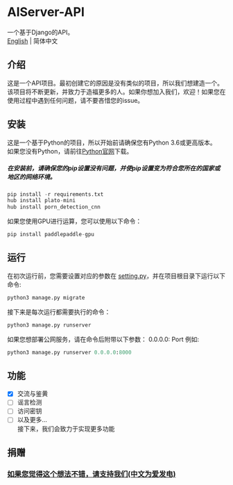 # AIServer-API
一个基于Django的API。   
[English](README.md) | 简体中文

## 介绍
这是一个API项目。最初创建它的原因是没有类似的项目，所以我们想建造一个。该项目将不断更新，并致力于造福更多的人。如果你想加入我们，欢迎！如果您在使用过程中遇到任何问题，请不要吝惜您的issue。

## 安装
这是一个基于Python的项目，所以开始前请确保您有Python 3.6或更高版本。  
如果您没有Python，请前往[Python官网](https://www.python.org)下载。  
##### 在安装前，请**确保您的pip设置没有问题**，并使pip设置变为符合您所在的国家或地区的网络环境。  
```py
pip install -r requirements.txt
hub install plato-mini
hub install porn_detection_cnn
```
如果您使用GPU进行运算，您可以使用以下命令：  
```py
pip install paddlepaddle-gpu
```

## 运行
在初次运行前，您需要设置对应的参数在 [setting.py](https://github.com/MomentQYC/AIServer-API/blob/master/aichat/settings.py)，并在项目根目录下运行以下命令:
```py
python3 manage.py migrate
```
接下来是每次运行都需要执行的命令：
```py
python3 manage.py runserver
```
如果您想部署公网服务，请在命令后附带以下参数：
0.0.0.0: Port
例如:
```py
python3 manage.py runserver 0.0.0.0:8000
```

## 功能
- [x] 交流与鉴黄  
- [ ] 谣言检测  
- [ ] 访问密钥  
- [ ] 以及更多...  
接下来，我们会致力于实现更多功能

## 捐赠
### [如果您觉得这个想法不错，请支持我们(中文为爱发电)](https://afdian.net/@yateam)
